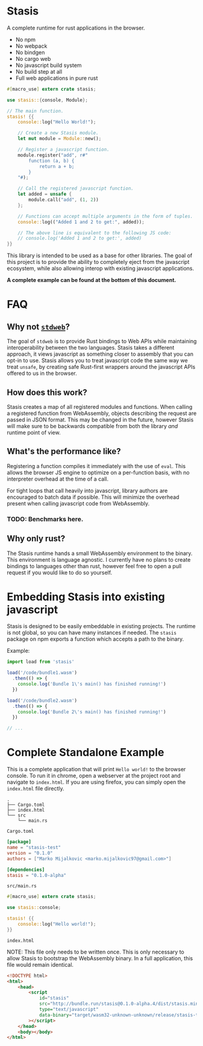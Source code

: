 # Stasis

A complete runtime for rust applications in the browser.

* No npm
* No webpack
* No bindgen
* No cargo web
* No javascript build system
* No build step at all
* Full web applications in pure rust

```rust
#[macro_use] extern crate stasis;

use stasis::{console, Module};

// The main function.
stasis! {{
    console::log("Hello World!");

    // Create a new Stasis module.
    let mut module = Module::new();

    // Register a javascript function.
    module.register("add", r#"
        function (a, b) {
            return a + b;
        }
    "#);

    // Call the registered javascript function.
    let added = unsafe {
        module.call("add", (1, 2))
    };

    // Functions can accept multiple arguments in the form of tuples.
    console::log(("Added 1 and 2 to get:", added));

    // The above line is equivalent to the following JS code:
    // console.log('Added 1 and 2 to get:', added)
}}
```

This library is intended to be used as a base for other libraries. The goal of
this project is to provide the ability to completely eject from the javascript
ecosystem, while also allowing interop with existing javascript applications.

**A complete example can be found at the bottom of this document.**

# FAQ

## Why not [`stdweb`](https://github.com/koute/stdweb)?

The goal of `stdweb` is to provide Rust bindings to Web APIs while maintaining
interoperability between the two languages. Stasis takes a different approach,
it views javascript as something closer to assembly that you can opt-in to use.
Stasis allows you to treat javascript code the same way we treat `unsafe`, by
creating safe Rust-first wrappers around the javascript APIs offered to us in
the browser.

## How does this work?

Stasis creates a map of all registered modules and functions. When calling a
registered function from WebAssembly, objects describing the request are passed
in JSON format. This may be changed in the future, however Stasis will make sure
to be backwards compatible from both the library *and* runtime point of view.

## What's the performance like?

Registering a function compiles it immediately with the use of `eval`. This
allows the browser JS engine to optimize on a per-function basis, with no
interpreter overhead at the time of a call.

For tight loops that call heavily into javascript, library authors are
encouraged to batch data if possible. This will minimize the overhead present
when calling javascript code from WebAssembly.

### TODO: Benchmarks here.

## Why only rust?

The Stasis runtime hands a small WebAssembly environment to the binary. This
environment is language agnostic. I currently have no plans to create bindings
to languages other than rust, however feel free to open a pull request if you
would like to do so yourself.

# Embedding Stasis into existing javascript

Stasis is designed to be easily embeddable in existing projects. The runtime is
not global, so you can have many instances if needed. The `stasis` package on
npm exports a function which accepts a path to the binary.

Example:

```javascript
import load from 'stasis'

load('/code/bundle1.wasm')
  .then(() => {
    console.log('Bundle 1\'s main() has finished running!')
  })

load('/code/bundle2.wasm')
  .then(() => {
    console.log('Bundle 2\'s main() has finished running!')
  })

// ...
```

# Complete Standalone Example

This is a complete application that will print `Hello world!` to the browser
console. To run it in chrome, open a webserver at the project root and navigate
to `index.html`. If you are using firefox, you can simply open the `index.html`
file directly.

```
.
├── Cargo.toml
├── index.html
└── src
    └── main.rs
```

`Cargo.toml`

```toml
[package]
name = "stasis-test"
version = "0.1.0"
authors = ["Marko Mijalkovic <marko.mijalkovic97@gmail.com>"]

[dependencies]
stasis = "0.1.0-alpha"
```

`src/main.rs`

```rust
#[macro_use] extern crate stasis;

use stasis::console;

stasis! {{
    console::log("Hello world!");
}}
```

`index.html`

NOTE: This file only needs to be written once. This is only necessary to allow
Stasis to bootstrap the WebAssembly binary. In a full application, this file
would remain identical.

```html
<!DOCTYPE html>
<html>
    <head>
        <script
            id="stasis"
            src="http://bundle.run/stasis@0.1.0-alpha.4/dist/stasis.min.js"
            type="text/javascript"
            data-binary="target/wasm32-unknown-unknown/release/stasis-test.wasm"
        ></script>
    </head>
    <body></body>
</html>
```
